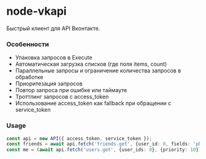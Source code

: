 # node-vkapi
Быстрый клиент для API Вконтакте.

### Особенности

- Упаковка запросов в Execute
- Автоматическая загрузка списков (где поля items, count)
- Параллельные запросы и ограничение количества запросов в обработке
- Приоритезация запросов
- Повтор запроса при ошибке или таймауте
- Троттлинг запросов с access_token
- Использование access_token как fallback при обращении с service_token

### Usage
```typescript
const api = new API({ access_token, service_token });
const friends = await api.fetch('friends.get', {user_id: 0, fields: 'photo_max'});
const me = (await api.fetch('users.get', {user_ids: 0}, {priority: 10}))[0];
```
